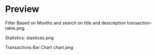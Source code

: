 # Preview
Filter Based on Months and search on title and descreption
transaction-table.png

 Statistics:
stastices.png

Transactions Bar Chart
chart.png
